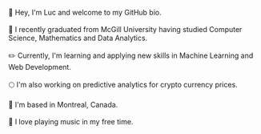:wave: Hey, I'm Luc and welcome to my GitHub bio. \
\
:book: I recently graduated from McGill University having studied Computer Science, Mathematics and Data Analytics. \
\
:pencil2: Currently, I'm learning and applying new skills in Machine Learning and Web Development. \
\
:full_moon: I'm also working on predictive analytics for crypto currency prices. \
\
:maple_leaf: I'm based in Montreal, Canada. \
\
:musical_note: I love playing music in my free time.
